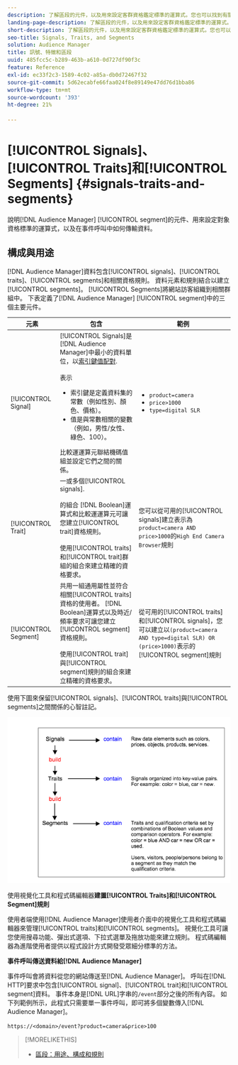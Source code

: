 ```yaml
---
description: 了解區段的元件，以及用來設定客群資格鑑定標準的運算式。您也可以找到有關如何傳輸資料的資訊。
landing-page-description: 了解區段的元件，以及用來設定客群資格鑑定標準的運算式。您也可以找到有關如何傳輸資料的資訊。
short-description: 了解區段的元件，以及用來設定客群資格鑑定標準的運算式。您也可以找到有關如何傳輸資料的資訊。
seo-title: Signals, Traits, and Segments
solution: Audience Manager
title: 訊號、特徵和區段
uuid: 485fcc5c-b289-463b-a610-0d727df90f3c
feature: Reference
exl-id: ec33f2c3-1589-4c02-a85a-db0d72467f32
source-git-commit: 5d62ecabfe66faa024f8e89149e47dd76d1bba86
workflow-type: tm+mt
source-wordcount: '393'
ht-degree: 21%

---
```


# [!UICONTROL Signals]、[!UICONTROL Traits]和[!UICONTROL Segments] {#signals-traits-and-segments}

說明[!DNL Audience Manager] [!UICONTROL segment]的元件、用來設定對象資格標準的運算式，以及在事件呼叫中如何傳輸資料。

## 構成與用途

[!DNL Audience Manager]資料包含[!UICONTROL signals]、[!UICONTROL traits]、[!UICONTROL segments]和相關資格規則。 資料元素和規則結合以建立[!UICONTROL segments]。 [!UICONTROL Segments]將網站訪客組織到相關群組中。 下表定義了[!DNL Audience Manager] [!UICONTROL segment]中的三個主要元件。

| 元素 | 包含 | 範例 |
|---|---|---|
| [!UICONTROL Signal] | [!UICONTROL Signals]是[!DNL Audience Manager]中最小的資料單位，以[索引鍵值配對](../reference/key-value-pairs-explained.md).<br><br>表示<ul><li>索引鍵是定義資料集的常數（例如性別、顏色、價格）。</li><li>值是與常數相關的變數（例如，男性/女性、綠色、100）。</li></ul>比較運運算元聯結機碼值組並設定它們之間的關係。 | <ul><li>`product=camera`</li><li>`price>1000`</li><li>`type=digital SLR`</li></ul> |
| [!UICONTROL Trait] | 一或多個[!UICONTROL signals].<br><br>的組合 [!DNL Boolean]運算式和比較運運算元可讓您建立[!UICONTROL trait]資格規則。 <br><br>使用[!UICONTROL traits]和[!UICONTROL trait]群組的組合來建立精確的資格要求。 | 您可以從可用的[!UICONTROL signals]建立表示為`product=camera AND price>1000`的`High End Camera Browser`規則 |
| [!UICONTROL Segment] | 共用一組通用屬性並符合相關[!UICONTROL traits]資格的使用者。 [!DNL Boolean]運算式以及時近/頻率要求可讓您建立[!UICONTROL segment]資格規則。<br><br>使用[!UICONTROL trait]與[!UICONTROL segment]規則的組合來建立精確的資格要求。 | 從可用的[!UICONTROL traits]和[!UICONTROL signals]，您可以建立以`(product=camera AND type=digital SLR) OR (price>1000)`表示的[!UICONTROL segment]規則 |

使用下圖來保留[!UICONTROL signals]、[!UICONTROL traits]與[!UICONTROL segments]之間關係的心智註記。

![](assets/signals-traits-segments.png)

使用視覺化工具和程式碼編輯器&#x200B;**建置[!UICONTROL Traits]和[!UICONTROL Segment]規則**

使用者端使用[!DNL Audience Manager]使用者介面中的視覺化工具和程式碼編輯器來管理[!UICONTROL traits]和[!UICONTROL segments]。 視覺化工具可讓您使用搜尋功能、彈出式選項、下拉式選單及拖放功能來建立規則。 程式碼編輯器為進階使用者提供以程式設計方式開發受眾細分標準的方法。

**事件呼叫傳送資料給[!DNL Audience Manager]**

事件呼叫會將資料從您的網站傳送至[!DNL Audience Manager]。 呼叫在[!DNL HTTP]要求中包含[!UICONTROL signal]、[!UICONTROL trait]和[!UICONTROL segment]資料。 事件本身是[!DNL URL]字串的`/event`部分之後的所有內容。 如下列範例所示，此程式只需要單一事件呼叫，即可將多個變數傳入[!DNL Audience Manager]。

`https://<domain>/event?product=camera&price>100`

>[!MORELIKETHIS]
>
>* [區段：用途、構成和規則](../features/segments/segments-purpose.md)
